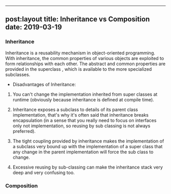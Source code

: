 

---
post:layout
title: Inheritance vs Composition
date: 2019-03-19
---

### Inheritance

Inheritance is a reusability mechanism in object-oriented programming. With inheritance, the common properties of various objects are exploited to form relationships with each other. The abstract and common properties are provided in the superclass , which is available to the more specialized subclasses.

* Disadvantages of Inheritance:

 1. You can't change the implementation inherited from super classes at runtime (obviously because inheritance is defined at compile time).

 2. Inheritance exposes a subclass to details of its parent class implementation, that's why it's often said that inheritance breaks encapsulation (in a sense that you really need to focus on interfaces only not  implementation, so reusing by sub classing is not always preferred).

3. The tight coupling provided by inheritance makes the implementation of a subclass very bound up with the implementation of a super class that any change in the parent implementation will force the sub class to change.

4. Excessive reusing by sub-classing can make the inheritance stack very deep and very confusing too.

 

### Composition 

